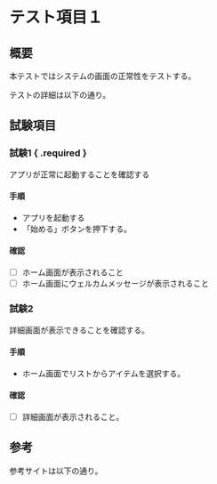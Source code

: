 # テスト項目１

## 概要

本テストではシステムの画面の正常性をテストする。

テストの詳細は以下の通り。

## 試験項目

### 試験1 { .required }

アプリが正常に起動することを確認する

#### 手順

- アプリを起動する
- 「始める」ボタンを押下する。

#### 確認

- [ ] ホーム画面が表示されること
- [ ] ホーム画面にウェルカムメッセージが表示されること

### 試験2

詳細画面が表示できることを確認する。

#### 手順

- ホーム画面でリストからアイテムを選択する。

#### 確認

- [ ] 詳細画面が表示されること。

## 参考

参考サイトは以下の通り。
